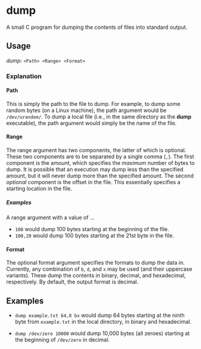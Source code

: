 # dump
A small C program for dumping the contents of files into standard output.

## Usage

*dump*: `<Path> <Range> <Format>`

### Explanation
#### Path

This is simply the path to the file to dump. For example, to dump some random bytes (on a Linux machine), the path argument would be `/dev/urandom/`. To dump a local file (i.e., in the same directory as the **dump** executable), the path argument would simply be the name of the file.

#### Range
The range argument has two components, the latter of which is optional. These two components are to be separated by a single comma (`,`). The first component is the amount, which specifies the *maximum* number of bytes to dump. It is possible that an execution may dump less than the specified amount, but it will never dump more than the specified amount. The second *optional* component is the offset in the file. This essentially specifies a starting location in the file.

##### Examples
A range argument with a value of ...
* `100` would dump 100 bytes starting at the beginning of the file.
* `100,20` would dump 100 bytes starting at the 21st byte in the file.

#### Format
The optional format argument specifies the formats to dump the data in. Currently, any combination of `b`, `d`, and `x` may be used (and their uppercase variants). These dump the contents in binary, decimal, and hexadecimal, respectively. By default, the output format is decimal.

## Examples
* `dump example.txt 64,8 bx` would dump 64 bytes starting at the ninth byte from `example.txt` in the local directory, in binary and hexadecimal.

* `dump /dev/zero 10000` would dump 10,000 bytes (all zeroes) starting at the beginning of `/dev/zero` in decimal.
